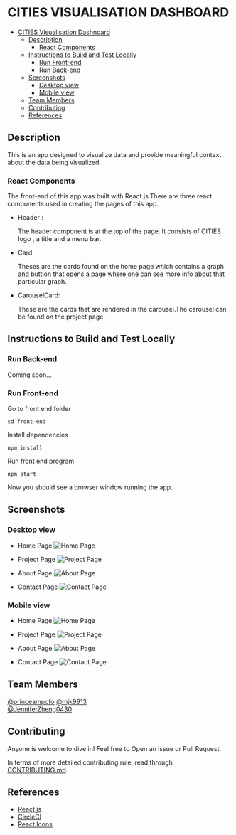 # CITIES VISUALISATION DASHBOARD

- [CITIES Visualisation Dashnoard](#cities-visualisation-dashboard)
    - [Description](#description)
        - [React Components](#react-components)
    - [Instructions to Build and Test Locally](#instructions-to-build-and-test-locally)
        - [Run Front-end](#run-front-end)
        - [Run Back-end](#run-back-end)
    - [Screenshots](#screenshots)
        - [Desktop view](#desktop-view)
        - [Mobile view](#mobile-view)
    - [Team Members](#team-members)
    - [Contributing](#contributing)
    - [References](#references)

## Description
This is an app designed to visualize data and provide meaningful context about the data being visualized.

### React Components
 
The front-end of this app was built with React.js.There are three react components used in creating the pages of this app.

- Header :
    
    The header component is at the top of the page. It consists of CITIES logo , a title and a menu bar.


- Card:

    Theses are the cards found on the home page which contains a graph and buttion that opens a page where one can see more info about that particular graph.


- CarouselCard:

    These are the cards that are rendered in the carousel.The carousel can be found on the project page.



## Instructions to Build and Test Locally

### Run Back-end

Coming soon...

### Run Front-end

Go to front end folder  
```
cd front-end
```
Install dependencies
``` 
npm install
```
Run front end program
```
npm start
```
Now you should see a browser window running the app.   

## Screenshots

### Desktop view

- Home Page
    ![Home Page](./screenshots/desktop1.png)

- Project Page
    ![Project Page](./screenshots/desktop4.png)

- About Page
    ![About Page](./screenshots/desktop2.png)

- Contact Page
    ![Contact Page](./screenshots/desktop3.png)


### Mobile view

- Home Page
    ![Home Page](./screenshots/mobile1.png)

- Project Page
    ![Project Page](./screenshots/mobile4.png)

- About Page
    ![About Page](./screenshots/mobile2.png)

- Contact Page
    ![Contact Page](./screenshots/mobile3.png)

## Team Members

[@princeampofo](https://github.com/princeampofo)
[@mjk9913](https://github.com/mjk9913)    
[@JenniferZheng0430](https://github.com/JenniferZheng0430)        
     

## Contributing

Anyone is welcome to dive in! Feel free to Open an issue or Pull Request. 

In terms of more detailed contributing rule, read through 
[CONTRIBUTING.md](./CONTRIBUTING.md).


## References
- [React.js](https://reactjs.org/)
- [CircleCI](https://circleci.com/)
- [React Icons](https://react-icons.github.io/react-icons/)